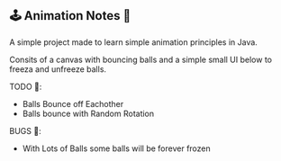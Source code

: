 ## 🕹️ Animation Notes 🧿 ## 

A simple project made to learn simple animation principles in Java.

Consits of a canvas with bouncing balls and a simple small UI below to freeza and unfreeze balls.

TODO 📝:
- Balls Bounce off Eachother
- Balls bounce with Random Rotation

BUGS 🐞:
- With Lots of Balls some balls will be forever frozen
